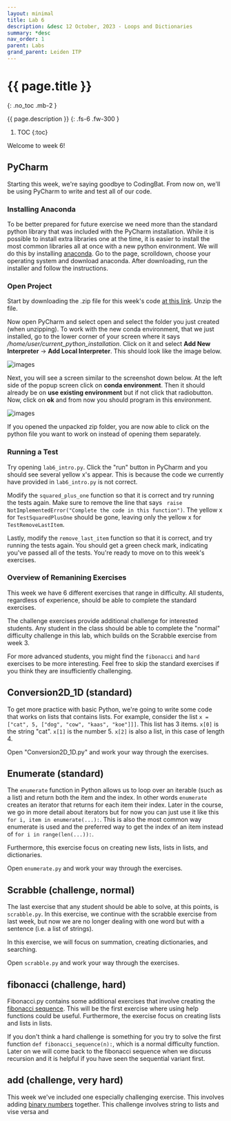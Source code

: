 ```yaml
---
layout: minimal
title: Lab 6
description: &desc 12 October, 2023 - Loops and Dictionaries
summary: *desc
nav_order: 1
parent: Labs
grand_parent: Leiden ITP
---
```



# {{ page.title }}
{: .no_toc .mb-2 }

{{ page.description }}
{: .fs-6 .fw-300 }

1. TOC
{:toc}

Welcome to week 6!

## PyCharm

Starting this week, we're saying goodbye to CodingBat. From now on, we'll be using PyCharm to write and test all of our code.

### Installing Anaconda

To be better prepared for future exercise we need more than the standard python library that was included with the PyCharm installation. While it is possible to install extra libraries one at the time, it is easier to install the most common libraries all at once with a new python environment. We will do this by installing [anaconda](https://www.anaconda.com/download). Go to the page, scrolldown, choose your operating system and download anaconda. After downloading, run the installer and follow the instructions.

### Open Project

Start by downloading the .zip file for this week's code [at this link](). Unzip the file.

Now open PyCharm and select open and select the folder you just created (when unzipping). To work with the new conda environment, that we just installed, go to the lower corner of your screen where it says */home/user/current_python_installation*. Click on it and select **Add New Interpreter** -> **Add Local Interpreter**. This should look like the image below.

![images](/LeidenITP/assets/images/Add_interpreter.png)

Next, you will see a screen similar to the screenshot down below. At the left side of the popup screen click on **conda environment**. Then it should already be on **use existing environment** but if not click that radiobutton. Now, click on **ok** and from now you should program in this environment.

![images](/LeidenITP/assets/images/Interpreter.png)

If you opened the unpacked zip folder, you are now able to click on the python file you want to work on instead of opening them separately.

### Running a Test

Try opening `lab6_intro.py`. Click the "run" button in PyCharm and you should see several yellow x's appear. This is because the code we currently have provided in `lab6_intro.py` is not correct.

Modify the `squared_plus_one` function so that it is correct and try running the tests again. Make sure to remove the line that says ` raise NotImplementedError("Complete the code in this function")`. The yellow x for `TestSquaredPlusOne` should be gone, leaving only the yellow x for `TestRemoveLastItem`.

Lastly, modify the `remove_last_item` function so that it is correct, and try running the tests again. You should get a green check mark, indicating you've passed all of the tests. You're ready to move on to this week's exercises.

### Overview of Remanining Exercises

This week we have 6 different exercises that range in difficulty. All students, regardless of experience, should be able to complete the standard exercises.

The challenge exercises provide additional challenge for interested students. Any student in the class should be able to complete the "normal" difficulty challenge in this lab, which builds on the Scrabble exercise from week 3.

For more advanced students, you might find the `fibonacci` and `hard` exercises to be more interesting. Feel free to skip the standard exercises if you think they are insufficiently challenging. 

## Conversion2D_1D (standard)

To get more practice with basic Python, we're going to write some code that works on lists that contains lists. For example, consider the list `x = ["cat", 5, ["dog", "cow", "kaas", "koe"]]]`. This list has 3 items. `x[0]` is the string "cat". `x[1]` is the number 5. `x[2]` is also a list, in this case of length 4.

Open "Conversion2D_1D.py" and work your way through the exercises.

## Enumerate (standard)

The `enumerate` function in Python allows us to loop over an iterable (such as a list) and return both the item and the index. In other words `enumerate` creates an iterator that returns for each item their index. Later in the course, we go in more detail about iterators but for now you can just use it like this `for i, item in enumerate(...):`. This is also the most common way enumerate is used and the preferred way to get the index of an item instead of `for i in range(len(...)):`.

Furthermore, this exercise focus on creating new lists, lists in lists, and dictionaries.

Open `enumerate.py` and work your way through the exercises.

## Scrabble (challenge, normal)

The last exercise that any student should be able to solve, at this points, is `scrabble.py`. In this exercise, we continue with the scrabble exercise from last week, but now we are no longer dealing with one word but with a sentence (i.e. a list of strings). 

In this exercise, we will focus on summation, creating dictionaries, and searching.

Open `scrabble.py` and work your way through the exercises.

## fibonacci (challenge, hard)

Fibonacci.py contains some additional exercises that involve creating the [fibonacci sequence](https://en.wikipedia.org/wiki/Fibonacci_sequence). This will be the first exercise where using help functions could be useful. Furthermore, the exercise focus on creating lists and lists in lists. 

If you don't think a hard challenge is something for you try to solve the first function `def fibonacci_sequence(n):`, which is a normal difficulty function. Later on we will come back to the fibonacci sequence when we discuss recursion and it is helpful if you have seen the sequential variant first.

## add (challenge, very hard)

This week we've included one especially challenging exercise. This involves adding [binary numbers](https://en.wikipedia.org/wiki/Binary_number) together. This challenge involves string to lists and vise versa and 




